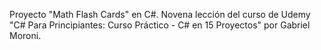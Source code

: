 Proyecto "Math Flash Cards" en C#. Novena lección del curso de Udemy "C# Para Principiantes: Curso Práctico - C# en 15 Proyectos" por Gabriel Moroni.